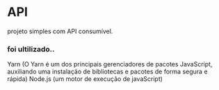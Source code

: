 # API

projeto simples com API consumível.
<h3>foi ultilizado..</h3>
Yarn (O Yarn é um dos principais gerenciadores de pacotes JavaScript, auxiliando uma instalação de bibliotecas e pacotes de forma segura e rápida)
Node.js (um motor de execução de javaScript)
